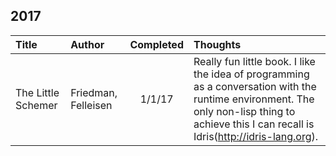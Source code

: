 ## 2017

| Title  | Author | Completed | Thoughts |
| :---------- | :------- | :-------: | :------- |
| The Little Schemer | Friedman, Felleisen | 1/1/17 | Really fun little book. I like the idea of programming as a conversation with the runtime environment. The only non-lisp thing to achieve this I can recall is Idris(http://idris-lang.org).
